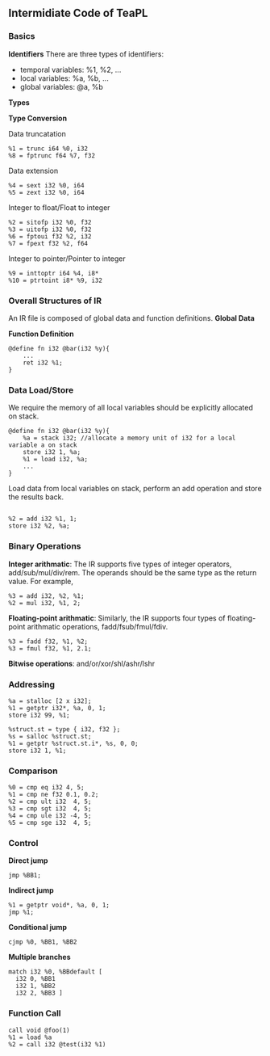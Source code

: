 ## Intermidiate Code of TeaPL

### Basics 
**Identifiers**
There are three types of identifiers:   
- temporal variables: %1, %2, ...
- local variables: %a, %b, ...
- global variables: @a, %b

**Types**

**Type Conversion**

Data truncatation
```
%1 = trunc i64 %0, i32
%8 = fptrunc f64 %7, f32
```

Data extension
```
%4 = sext i32 %0, i64
%5 = zext i32 %0, i64
```

Integer to float/Float to integer
```
%2 = sitofp i32 %0, f32
%3 = uitofp i32 %0, f32
%6 = fptoui f32 %2, i32
%7 = fpext f32 %2, f64
```

Integer to pointer/Pointer to integer
```
%9 = inttoptr i64 %4, i8*
%10 = ptrtoint i8* %9, i32
```

### Overall Structures of IR
An IR file is composed of global data and function definitions.
**Global Data**

**Function Definition**
```
@define fn i32 @bar(i32 %y){
    ...
    ret i32 %1;
}
```

### Data Load/Store
We require the memory of all local variables should be explicitly allocated on stack.

```
@define fn i32 @bar(i32 %y){
    %a = stack i32; //allocate a memory unit of i32 for a local variable a on stack
    store i32 1, %a;
    %1 = load i32, %a;
    ...
}
```

Load data from local variables on stack, perform an add operation and store the results back.
```

%2 = add i32 %1, 1;
store i32 %2, %a;
```

### Binary Operations
**Integer arithmatic**: The IR supports five types of integer operators, add/sub/mul/div/rem. The operands should be the same type as the return value. For example, 
```
%3 = add i32, %2, %1;
%2 = mul i32, %1, 2;
```
**Floating-point arithmatic**: Similarly, the IR supports four types of floating-point arithmatic operations, fadd/fsub/fmul/fdiv.
```
%3 = fadd f32, %1, %2;
%3 = fmul f32, %1, 2.1;
```

**Bitwise operations**: and/or/xor/shl/ashr/lshr

### Addressing

```
%a = stalloc [2 x i32];
%1 = getptr i32*, %a, 0, 1;
store i32 99, %1;
```

```
%struct.st = type { i32, f32 };
%s = salloc %struct.st;
%1 = getptr %struct.st.i*, %s, 0, 0;
store i32 1, %1;
```

### Comparison
```
%0 = cmp eq i32 4, 5;
%1 = cmp ne f32 0.1, 0.2;
%2 = cmp ult i32  4, 5;
%3 = cmp sgt i32  4, 5;
%4 = cmp ule i32 -4, 5;
%5 = cmp sge i32  4, 5;
```

### Control
**Direct jump**
```
jmp %BB1;
```

**Indirect jump**
```
%1 = getptr void*, %a, 0, 1;
jmp %1;
```

**Conditional jump**
```
cjmp %0, %BB1, %BB2
```

**Multiple branches**
```
match i32 %0, %BBdefault [ 
  i32 0, %BB1
  i32 1, %BB2
  i32 2, %BB3 ]
```

### Function Call
```
call void @foo(1)
%1 = load %a
%2 = call i32 @test(i32 %1)
```



